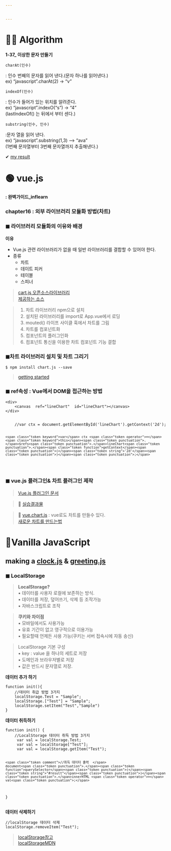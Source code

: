 ```yaml
---


---
```


<h1 id="👩‍💻-algorithm">👩‍💻 Algorithm</h1>
<p><strong>1-37_ 이상한 문자 만들기</strong></p>
<pre><code>charAt(인수)
</code></pre>
<p>: 인수 번째의 문자를 읽어 낸다.(문자 하나를 읽어낸다.)<br>
ex) “javascript”.charAt(2) -&gt; “v”</p>
<pre><code>indexOf(인수)
</code></pre>
<p>: 인수가 들어가 있는 위치를 알려준다.<br>
ex) “javascript”.indexO(“s”) -&gt; “4”<br>
(lastIndexOf() 는 뒤에서 부터 센다.)</p>
<pre><code>substring(인수, 인수)
</code></pre>
<p>:문자 열을 읽어 낸다.<br>
ex) “javascript”.substring(1,3) --&gt; “ava”<br>
(1번째 문자열부터 3번째 문자열까지 추출해낸다.)</p>
<p>✔ <a href="https://github.com/gay0ung/Algorithm/blob/master/PROGRAMMERS/LEVEL_01/code/37_%EC%9D%B4%EC%83%81%ED%95%9C%20%EB%AC%B8%EC%9E%90%20%EB%A7%8C%EB%93%A4%EA%B8%B0.html">my result</a></p>
<h1 id="🟢-vue.js">🟢 vue.js</h1>
<p><strong>: 완벽가이드_inflearn</strong></p>
<h3 id="chapter16--외부-라이브러리-모듈화-방법차트">chapter16 : 외부 라이브러리 모듈화 방법(차트)</h3>
<h3 id="◼-라이브러리-모듈화의-이유와-배경">◼ 라이브러리 모듈화의 이유와 배경</h3>
<p><strong>이유</strong></p>
<ul>
<li>Vue.js 관련 라이브러리가 없을 때 일반 라이브러리를 결합할 수 있어야 한다.</li>
<li>종류
<ul>
<li>차트</li>
<li>데이트 피커</li>
<li>테이블</li>
<li>스피너</li>
</ul>
</li>
</ul>
<blockquote>
<p><a href="https://www.chartjs.org/">cart.js 오픈소스라이브러리</a><br>
<a href="https://www.chartjs.org/docs/latest/">제공하는 소스</a></p>
</blockquote>
<blockquote>
<ol>
<li>차트 라이브러리 npm으로 설치</li>
<li>설치된 라이브러리를 import로 App.vue에서 로딩</li>
<li>mouted() 라이프 사이클 훅에서 차트를 그림</li>
<li>차트를 컴포넌트화</li>
<li>컴포넌트의 플러그인화</li>
<li>컴포넌트 통신을 이용한 차트 컴포넌트 기능 결합</li>
</ol>
</blockquote>
<h3 id="◼차트-라이브러리-설치-및-차트-그리기">◼차트 라이브러리 설치 및 차트 그리기</h3>
<pre><code>$ npm install chart.js --save
</code></pre>
<blockquote>
<p><a href="https://www.chartjs.org/docs/latest/getting-started/">getting started</a></p>
</blockquote>
<h3 id="◼-ref속성--vue에서-dom을-접근하는-방법">◼ ref속성 : Vue에서 DOM을 접근하는 방법</h3>
<pre class=" language-html"><code class="prism  language-html"><span class="token tag"><span class="token tag"><span class="token punctuation">&lt;</span>div</span><span class="token punctuation">&gt;</span></span>
	<span class="token tag"><span class="token tag"><span class="token punctuation">&lt;</span>canvas</span>  <span class="token attr-name">ref</span><span class="token attr-value"><span class="token punctuation">=</span><span class="token punctuation">"</span>lineChart<span class="token punctuation">"</span></span>  <span class="token attr-name">id</span><span class="token attr-value"><span class="token punctuation">=</span><span class="token punctuation">"</span>lineChart<span class="token punctuation">"</span></span><span class="token punctuation">&gt;</span></span><span class="token tag"><span class="token tag"><span class="token punctuation">&lt;/</span>canvas</span><span class="token punctuation">&gt;</span></span>
<span class="token tag"><span class="token tag"><span class="token punctuation">&lt;/</span>div</span><span class="token punctuation">&gt;</span></span>
</code></pre>
<pre class=" language-js"><code class="prism  language-js">
    <span class="token comment">//var ctx = document.getElementById('lineChart').getContext('2d');</span>

	<span class="token keyword">var</span> ctx <span class="token operator">=</span>  <span class="token keyword">this</span><span class="token punctuation">.</span>$refs<span class="token punctuation">.</span>lineChart<span class="token punctuation">.</span><span class="token function">getContext</span><span class="token punctuation">(</span><span class="token string">'2d'</span><span class="token punctuation">)</span><span class="token punctuation">;</span>
</code></pre>
<h3 id="◼-vue.js-플러그인-차트-플러그인-제작">◼ vue.js 플러그인&amp; 차트 플러그인 제작</h3>
<blockquote>
<p><a href="https://kr.vuejs.org/v2/guide/plugins.html">Vue.js 플러그인 문서</a></p>
</blockquote>
<blockquote>
<p>👏 <a href="https://github.com/gay0ung/vue_study/tree/master/3.VUE-ADVANCED_inflearn/vue-charts/chart-lib">실습결과물</a></p>
</blockquote>
<blockquote>
<p>🔴 <a href="https://vue-chartjs.org/">vue.chart.js</a> : vue로도 차트를 만들수 있다.<br>
<a href="https://www.chartjs.org/docs/latest/getting-started/">새로운 차트를 만드는법</a></p>
</blockquote>
<h1 id="🍦vanilla-javascript">🍦Vanilla JavaScript</h1>
<h2 id="making-a-clock.js--greeting.js">making a <a href="https://github.com/gay0ung/JavaScript/blob/master/Vanilla-JS/js/clock.js">clock.js</a> &amp; <a href="https://github.com/gay0ung/JavaScript/blob/master/Vanilla-JS/js/greetings.js">greeting.js</a></h2>
<h3 id="◼-localstorage">◼ LocalStorage</h3>
<blockquote>
<p><strong>LocalStorage?</strong><br>
▪ 데이터를 사용자 로컬에 보존하는 방식.<br>
▪ 데이터를 저장, 덮어쓰기, 삭제 등 조작가능<br>
▪ 자바스크립트로 조작</p>
</blockquote>
<blockquote>
<p><strong>쿠키와 차이점</strong><br>
▪ 모바일에서도 사용가능<br>
▪ 유효 기간이 없고 영구적으로 이용가능<br>
▪  필요할때 언제든 사용 가능(쿠키는 서버 접속시에 자동 송신)</p>
</blockquote>
<blockquote>
<p>LocalStorage 기본 구성<br>
▪ key : value 을 하나의 세트로 저장<br>
▪ 도메인과 브라우저별로 저장<br>
▪ 값은 반드시 문자열로 저장.</p>
</blockquote>
<p><strong>데이터 추가 하기</strong></p>
<pre class=" language-js"><code class="prism  language-js"><span class="token keyword">function</span> <span class="token function">init</span><span class="token punctuation">(</span><span class="token punctuation">)</span><span class="token punctuation">{</span>
	<span class="token comment">//데이터 취급 방법 3가지</span>
	localStorage<span class="token punctuation">.</span>Test <span class="token operator">=</span> <span class="token string">"Sample"</span><span class="token punctuation">;</span>
	localStorage<span class="token punctuation">.</span><span class="token punctuation">[</span><span class="token string">"Test"</span><span class="token punctuation">]</span> <span class="token operator">=</span> <span class="token string">"Sample"</span><span class="token punctuation">;</span>
	localStorage<span class="token punctuation">.</span><span class="token function">setItem</span><span class="token punctuation">(</span><span class="token string">"Test"</span><span class="token punctuation">,</span><span class="token string">"Sample"</span><span class="token punctuation">)</span>
<span class="token punctuation">}</span>
</code></pre>
<p><strong>데이터 취득하기</strong></p>
<pre class=" language-js"><code class="prism  language-js"><span class="token keyword">function</span> <span class="token function">init</span><span class="token punctuation">(</span><span class="token punctuation">)</span> <span class="token punctuation">{</span> 
	<span class="token comment">//LocalStorage 데이터 취득 방법 3가지 </span>
	 <span class="token keyword">var</span> val <span class="token operator">=</span> localStorage<span class="token punctuation">.</span>Test<span class="token punctuation">;</span> 
	 <span class="token keyword">var</span> val <span class="token operator">=</span> localStorage<span class="token punctuation">[</span><span class="token string">"Test"</span><span class="token punctuation">]</span><span class="token punctuation">;</span> 
	 <span class="token keyword">var</span> val <span class="token operator">=</span> localStorage<span class="token punctuation">.</span><span class="token function">getItem</span><span class="token punctuation">(</span><span class="token string">"Test"</span><span class="token punctuation">)</span><span class="token punctuation">;</span> 

	<span class="token comment">//취득 데이터 출력  </span>
	document<span class="token punctuation">.</span><span class="token function">querySelector</span><span class="token punctuation">(</span><span class="token string">"#result"</span><span class="token punctuation">)</span><span class="token punctuation">.</span>innerHTML <span class="token operator">=</span> val<span class="token punctuation">;</span> 
<span class="token punctuation">}</span>
</code></pre>
<p><strong>데이터 삭제하기</strong></p>
<pre class=" language-js"><code class="prism  language-js"><span class="token comment">//localStorage 데이터 삭제 </span>
localStorage<span class="token punctuation">.</span><span class="token function">removeItem</span><span class="token punctuation">(</span><span class="token string">"Test"</span><span class="token punctuation">)</span><span class="token punctuation">;</span>
</code></pre>
<blockquote>
<p><a href="https://ponyozzang.tistory.com/341">localStorage참고</a><br>
<a href="https://developer.mozilla.org/ko/docs/Web/API/Window/localStorage">localStorageMDN</a></p>
</blockquote>

